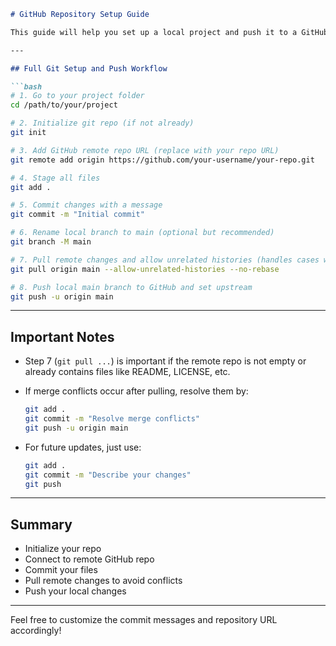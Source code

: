 ````markdown
# GitHub Repository Setup Guide

This guide will help you set up a local project and push it to a GitHub repository from scratch.

---

## Full Git Setup and Push Workflow

```bash
# 1. Go to your project folder
cd /path/to/your/project

# 2. Initialize git repo (if not already)
git init

# 3. Add GitHub remote repo URL (replace with your repo URL)
git remote add origin https://github.com/your-username/your-repo.git

# 4. Stage all files
git add .

# 5. Commit changes with a message
git commit -m "Initial commit"

# 6. Rename local branch to main (optional but recommended)
git branch -M main

# 7. Pull remote changes and allow unrelated histories (handles cases where remote repo isn’t empty)
git pull origin main --allow-unrelated-histories --no-rebase

# 8. Push local main branch to GitHub and set upstream
git push -u origin main
````

---

## Important Notes

* Step 7 (`git pull ...`) is important if the remote repo is not empty or already contains files like README, LICENSE, etc.
* If merge conflicts occur after pulling, resolve them by:

  ```bash
  git add .
  git commit -m "Resolve merge conflicts"
  git push -u origin main
  ```
* For future updates, just use:

  ```bash
  git add .
  git commit -m "Describe your changes"
  git push
  ```

---

## Summary

* Initialize your repo
* Connect to remote GitHub repo
* Commit your files
* Pull remote changes to avoid conflicts
* Push your local changes

---

Feel free to customize the commit messages and repository URL accordingly!

```
